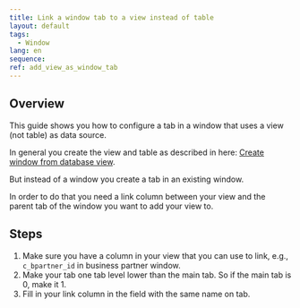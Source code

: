 ```yaml
---
title: Link a window tab to a view instead of table
layout: default
tags:  
  - Window
lang: en
sequence:
ref: add_view_as_window_tab
---
```


## Overview
This guide shows you how to configure a tab in a window that uses a view (not table) as data source.

In general you create the view and table as described in here:
[Create window from database view](create_window_from_database_view).

But instead of a window you create a tab in an existing window.

In order to do that you need a link column between your view and the parent tab of the window you want to add your view to.

## Steps
1. Make sure you have a column in your view that you can use to link, e.g., `c_bpartner_id` in business partner window.
1. Make your tab one tab level lower than the main tab. So if the main tab is 0, make it 1.
1. Fill in your link column in the field with the same name on tab.
